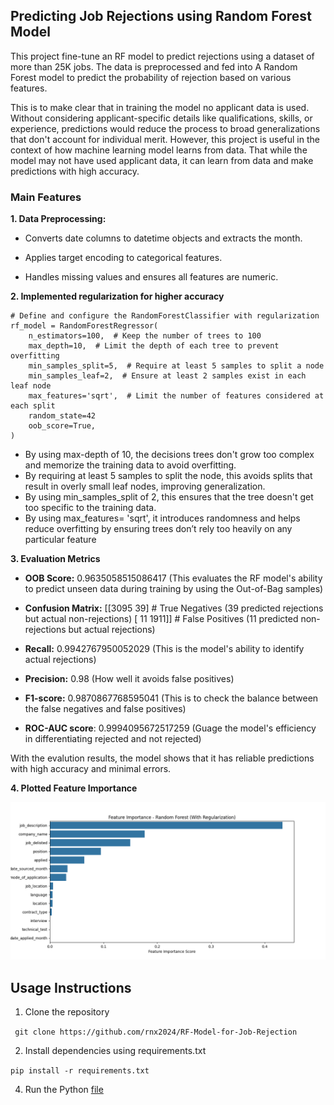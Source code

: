 ## Predicting Job Rejections using Random Forest Model

This project fine-tune an RF model to predict rejections using a dataset of more than 25K jobs. The data is preprocessed and fed into 
A Random Forest model to predict the probability of rejection based on various features. 

This is to make clear that in training the model no applicant data is used. Without considering applicant-specific details like 
qualifications, skills, or experience, predictions would reduce the process to broad generalizations that don't account for individual 
merit. However, this project is useful in the context of how machine learning model learns from data. That while the model may not have 
used applicant data, it can learn from data and make predictions with high accuracy. 

### Main Features 

**1. Data Preprocessing:**

  - Converts date columns to datetime objects and extracts the month.

  - Applies target encoding to categorical features.

  - Handles missing values and ensures all features are numeric.


**2. Implemented regularization for higher accuracy**

```
# Define and configure the RandomForestClassifier with regularization
rf_model = RandomForestRegressor(
    n_estimators=100,  # Keep the number of trees to 100
    max_depth=10,  # Limit the depth of each tree to prevent overfitting
    min_samples_split=5,  # Require at least 5 samples to split a node
    min_samples_leaf=2,  # Ensure at least 2 samples exist in each leaf node
    max_features='sqrt',  # Limit the number of features considered at each split
    random_state=42
    oob_score=True,
)
```
- By using max-depth of 10, the decisions trees don't grow too complex and memorize the training data to avoid overfitting.
- By requiring at least 5 samples to split the node, this avoids splits that result in overly small leaf nodes, improving generalization.
- By using min_samples_split of 2, this ensures that the tree doesn't get too specific to the training data.
- By using max_features= 'sqrt', it introduces randomness and helps reduce overfitting by ensuring trees don’t rely too heavily on any particular feature

**3. Evaluation Metrics**

- **OOB Score:** 0.9635058515086417 (This evaluates the RF model's ability to predict unseen data during training by using the Out-of-Bag samples)

- **Confusion Matrix:** 
[[3095   39] # True Negatives (39 predicted rejections but actual non-rejections)
 [  11 1911]] # False Positives (11 predicted non-rejections but actual rejections)

- **Recall:** 0.9942767950052029 (This is the model's ability to identify actual rejections) 
- **Precision:** 0.98 (How well it avoids false positives)
- **F1-score:** 0.9870867768595041 (This is to check the balance between the false negatives and false positives)
- **ROC-AUC score**: 0.9994095672517259 (Guage the model's efficiency in differentiating rejected and not rejected)

With the evalution results, the model shows that it has reliable predictions with high accuracy and minimal errors. 

**4. Plotted Feature Importance**

![Image1](https://github.com/rnx2024/RF-Model-for-Job-Rejection/blob/main/feature-importance.png)


## Usage Instructions

1. Clone the repository 

``` git clone https://github.com/rnx2024/RF-Model-for-Job-Rejection```

2. Install dependencies using requirements.txt
   
```pip install -r requirements.txt```

4. Run the Python [file](https://github.com/rnx2024/RF-Model-for-Job-Rejection/blob/main/RF_model_regularized.py)

